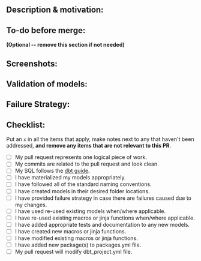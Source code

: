 ## Description & motivation: 
<!--
Describe your changes, and why you're making them. Is this linked to an open Jira ticket, or another pull request? Link it here.
-->


## To-do before merge:
**(Optional -- remove this section if not needed)**
<!--
Include any notes about things that need to happen before this PR is merged.
-->


## Screenshots:
<!--
Include screenshot(s) of the relevant section of the updated DAG. You can access your version of the DAG by running `dbt docs generate && dbt docs serve`.
-->


## Validation of models:
<!--
Include any output that confirms that the models do what is expected. This might be a link to an in-development dashboard in Tableau or BI tool, or a query that compares an existing model with a new one, or output of `dbt build` command execution.
-->


## Failure Strategy:
<!--
Include action required to resolve the issue if your changes cause production failure. _e.g.: revert this merge request to return branch to its previous state_
-->


## Checklist:
<!--
This checklist is mostly useful as a reminder of small things that can easily be forgotten – it is meant as a helpful tool rather than hoops to jump through.
-->
Put an `x` in all the items that apply, make notes next to any that haven't been addressed, **and remove any items that are not relevant to this PR**.

- [ ] My pull request represents one logical piece of work.
- [ ] My commits are related to the pull request and look clean.
- [ ] My SQL follows the [dbt guide](https://postholdings.sharepoint.com/:b:/r/sites/PHI/shares/IT/decision_science/Shared%20Documents/Operating%20Companies%20-%20Shared/ENT%20-%20Shared/Self%20Service/Analytic%20Technologies/dbt%20Training%20%26%20Documents/dbt%20User%20Guide.pdf?csf=1&web=1&e=8OlkX6).
- [ ] I have materialized my models appropriately.
- [ ] I have followed all of the standard naming conventions.
- [ ] I have created models in their desired folder locations.
- [ ] I have provided failure strategy in case there are failures caused due to my changes.
- [ ] I have used re-used existing models when/where applicable.
- [ ] I have re-used existing macros or jinja functions when/where applicable.
- [ ] I have added appropriate tests and documentation to any new models.
- [ ] I have created new macros or jinja functions.
- [ ] I have modified existing macros or jinja functions.
- [ ] I have added new package(s) to packages.yml file.
- [ ] My pull request will modify dbt_project.yml file.